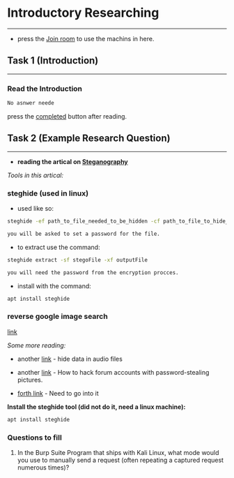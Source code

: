 # **Introductory Researching**

---

- press the [Join room](http://#/) to use the machins in here.

## **Task 1 (Introduction)**

---

### **Read the Introduction**

```txt
No asnwer neede
```

press the [completed](http://#/) button after reading.

## **Task 2 (Example Research Question)**

---

- **reading the artical on [Steganography](https://null-byte.wonderhowto.com/how-to/steganography-hide-secret-data-inside-image-audio-file-seconds-0180936/)**

_Tools in this artical:_

### steghide (used in linux)

- used like so:

```bash
steghide -ef path_to_file_needed_to_be_hidden -cf path_to_file_to_hide_inside -sf output_file_name-optional -z compression_level_from_1_to_9-If_capital_no_compression_will_be_used -e ecription_type-can_be_none_or_any_seported_encrition-If_omited_then_deafults_to-128bit_AES
```

```txt
you will be asked to set a password for the file.
```

- to extract use the command:

```bash
steghide extract -sf stegoFile -xf outputFile
```

```txt
you will need the password from the encryption procces.
```

- install with the command:

```bash
apt install steghide
```

### reverse google image search

[link](https://images.google.com/)

_Some more reading:_

- another [link](https://null-byte.wonderhowto.com/how-to/hacks-mr-robot-hide-data-audio-files-0164136/) - hide data in audio files

- another [link](https://null-byte.wonderhowto.com/how-to/hack-forum-accounts-with-password-stealing-pictures-0179953/) - How to hack forum accounts with password-stealing pictures.

- [forth link](https://0xrick.github.io/lists/stego/) - Need to go into it

**Install the steghide tool (did not do it, need a linux machine):**

```bash
apt install steghide
```

### Questions to fill

1. In the Burp Suite Program that ships with Kali Linux, what mode would you use to manually send a request (often repeating a captured request numerous times)?

```txt

```
